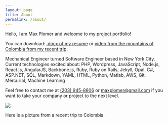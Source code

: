 ```yaml
---
layout: page
title: About
permalink: /about/
---
```


Hello, I am Max Plomer and welcome to my project portfolio!  

You can download: <a href="https://github.com/maxplomer/resume/blob/master/max_plomer_resume.docx?raw=true">.docx of my resume</a>
or
<a href="colombia.mov" target="_blank">video from the mountains of Colombia from my recent trip</a>.

Mechanical Engineer turned Software Engineer based in New York City.  Current technologies excited about: PHP, Wordpress, JavaScript, Node.js, React.js, AngularJS, Backbone.js, Ruby, Ruby on Rails, Jekyll, Opal, C#, ASP.NET, SQL, Markdown, YAML, HTML, Python, Matlab, AWS, Git, Mercurial, Machine Learning

Feel free to contact me at <a href="tel:203-945-8606">(203) 945-8606</a> or <a href="mailto:maxplomer@gmail.com">maxplomer@gmail.com</a> if you want to take your company or project to the next level.  

<img src="../colombia.jpg"/>

Here is a picture from a recent trip to Colombia.